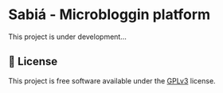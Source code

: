 # Sabiá - Microbloggin platform

This project is under development...

## 📜 License

This project is free software available under the [GPLv3](LICENSE) license.
